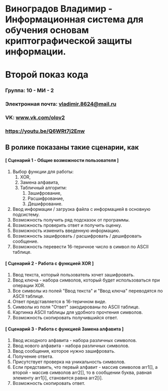 Виноградов Владимир - Информационная система для обучения основам криптографической защиты информации.
==================================
Второй показ кода
==================================

### Группа: 10 - МИ - 2

### Электронная почта: vladimir.8624@mail.ru

### VK: www.vk.com/olov2

### https://youtu.be/Q6WRt7j2Enw

## В ролике показаны такие сценарии, как

#### [ Сценарий 1 - Общие возможности пользователя ]

1. Выбор функции для работы:
	1. XOR,
  	2. Замена алфавита,
  	3. Табличный алгоритм:
		1. Зашифрование,
		2. Расшифрование,
		3. Дешифрование.
2. Ввод информации / загрузка файла с информацией в основную подсистему.
3. Возможность получить ряд подсказок от программы.
4. Возможность проверить ответ и получить оценку.
5. Возможность изменить введенную информацию.
6. Возможность зашифровать / расшифровать / дешифровать сообщение.
7. Возможность перевести 16-теричное число в символ по ASCII таблице.

#### [ Сценарий 2 - Работа с функцией XOR ]

1. Ввод текста, который пользователь хочет зашифровать.
2. Ввод ключа - набора символов, который будет использоваться при операции XOR.
3. Все символы из полей "Ввод текста" и "Ввод ключа" переводятся по ASCII таблице.
4. Ответ представляется в 16-теричном виде.
5. Символы из поля "Ответ" закодированы по ASCII таблице.
6. Картинка ASCII таблицы для удобного прочтения символов. 
7. Возможность скопировать получившийся ответ.

#### [ Сценарий 3 - Работа с функцией Замена алфавита ]

1. Ввод исходного алфавита - набора различных символов.
2. Ввод нового алфавита - набора различных символов.
3. Ввод сообщения, которое нужно зашифровать.
4. Получение ответа.
5. Присутствует проверка на уникальность символов.
6. Если представить, что первый алфавит - массив символов arr1[], а второй - массив символов arr2[], то в сообщении буква, равная элементу arr1[i], становится равна arr2[i].
7. Возможность скопировать ответ.
